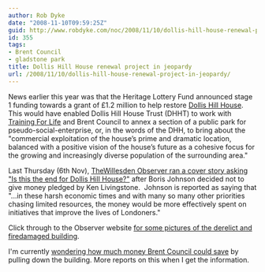```yaml
---
author: Rob Dyke
date: "2008-11-10T09:59:25Z"
guid: http://www.robdyke.com/noc/2008/11/10/dollis-hill-house-renewal-project-in-jeopardy/
id: 355
tags:
- Brent Council
- gladstone park
title: Dollis Hill House renewal project in jeopardy
url: /2008/11/10/dollis-hill-house-renewal-project-in-jeopardy/
---
```

News earlier this year was that the Heritage Lottery Fund announced stage 1 funding towards a grant of £1.2 million to help restore [Dollis Hill House](http://www.dollishillhouse.org.uk/). This would have enabled Dollis Hill House Trust (DHHT) to work with [Training For Life](http://www.trainingforlife-city.org/) and Brent Council to annex a section of a public park for pseudo-social-enterprise, or, in the words of the DHH, to bring about the "commercial exploitation of the house’s prime and dramatic location, balanced with a positive vision of the house’s future as a cohesive focus for the growing and increasingly diverse population of the surrounding area."

Last Thursday (6th Nov), [TheWillesden Observer ran a cover story asking "Is this the end for Dollis Hill House?"](http://www.harrowobserver.co.uk/west-london-news/local-harrow-news/2008/10/31/mayor-disappoints-dollis-hill-house-campaigners-116451-22157660/) after Boris Johnson decided not to give money pledged by Ken Livingstone.  Johnson is reported as saying that "...in these harsh economic times and with many so many other priorities chasing limited resources, the money would be more effectively spent on initiatives that improve the lives of Londoners."

Click through to the Observer website [for some pictures of the derelict and firedamaged building](http://www.harrowobserver.co.uk/west-london-videos-pics/west-london-picture-galleries/2008/06/17/a-rare-look-inside-dollis-hill-house-116451-21090704/).

I'm currently [wondering how much money Brent Council could save](http://www.whatdotheyknow.com/request/costs_of_securing_dollis_hill_ho) by pulling down the building. More reports on this when I get the information.